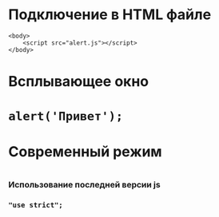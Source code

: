 <h1>Подключение в HTML файле</h1>
    
	<body>
	    <script src="alert.js"></script>
	</body>
    
<h1>Всплывающее окно<h1>

	alert('Привет');

<h1>Современный режим<h1>
<h3>Использование последней версии js<h3>

	"use strict";
